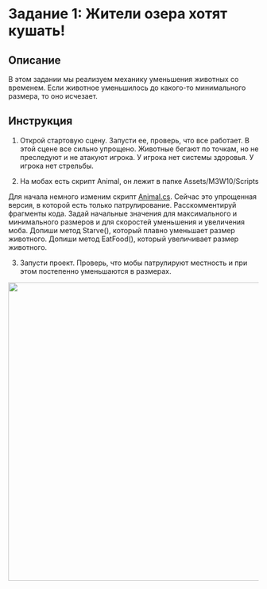 # Задание 1: Жители озера хотят кушать!

## Описание

В этом задании мы реализуем механику уменьшения животных со временем. Если животное уменьшилось до какого-то минимального размера, то оно исчезает.

## Инструкция

1) Открой стартовую сцену. Запусти ее, проверь, что все работает. В этой сцене все сильно упрощено. Животные бегают по точкам, но не преследуют и не атакуют игрока. У игрока нет системы здоровья. У игрока нет стрельбы.

2) На мобах есть скрипт Animal, он лежит в папке Assets/M3W10/Scripts

Для начала немного изменим скрипт [Animal.cs](https://github.com/copetonrob/YP_Unity_M3_W10/blob/main/Animal.cs). Сейчас это упрощенная версия, в которой есть только патрулирование. Расскомментируй фрагменты кода. Задай начальные значения для максимального и минимального размеров и для скоростей уменьшения и увеличения моба. Допиши метод Starve(), который плавно уменьшает размер животного. Допиши метод EatFood(), который увеличивает размер животного.

3) Запусти проект. Проверь, что мобы патрулируют местность и при этом постепенно уменьшаются в размерах.

<img src="https://github.com/copetonrob/YP_Unity_M3_W10/blob/main/img/task1.gif" width="600"/>